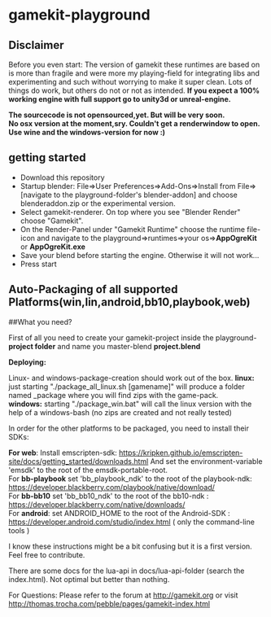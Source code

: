 # gamekit-playground

Disclaimer
----------
Before you even start: The version of gamekit these runtimes are based on is more than fragile and were more my playing-field for integrating libs and experimenting and such without worrying to make it super clean. Lots of things do work, but others do not or not as intended. **If you expect a 100% working engine with full support go to unity3d or unreal-engine.**

**The sourcecode is not opensourced,yet. But will be very soon.**  
**No osx version at the moment,sry. Couldn't get a renderwindow to open. Use wine and the windows-version for now :)**

getting started
---------------

* Download this repository
* Startup blender: File=>User Preferences=>Add-Ons=>Install from File=>[navigate to the playground-folder's blender-addon] and choose blenderaddon.zip or the experimental version.
* Select gamekit-renderer. On top where you see "Blender Render" choose "Gamekit".
* On the Render-Panel under "Gamekit Runtime" choose the runtime file-icon and navigate to the playground=>runtimes=>your os=>**AppOgreKit** or **AppOgreKit.exe**  
* Save your blend before starting the engine. Otherwise it will not work...
* Press start


Auto-Packaging of all supported Platforms(win,lin,android,bb10,playbook,web)
-------------------------------

##What you need?
 
First of all you need to create your gamekit-project inside the playground-**project folder** and name you master-blend **project.blend**


**Deploying:**

Linux- and windows-package-creation should work out of the box. 
**linux:** just starting "./package_all_linux.sh [gamename]" will produce a folder named _package
where you will find zips with the game-pack.  
**windows:** starting  "./package_win.bat" will call the linux version with the help of a windows-bash (no zips are created and not really tested)

In order for the other platforms to be packaged, you need to install their SDKs:

**For web**:
Install emscripten-sdk: https://kripken.github.io/emscripten-site/docs/getting_started/downloads.html
And set the environment-variable 'emsdk' to the root of the emsdk-portable-root.  
For **bb-playbook** set 'bb_playbook_ndk' to the root of the playbook-ndk: https://developer.blackberry.com/playbook/native/download/  
For **bb-bb10** set 'bb_bb10_ndk' to the root of the bb10-ndk : https://developer.blackberry.com/native/downloads/  
For **android**: set ANDROID_HOME to the root of the Android-SDK : https://developer.android.com/studio/index.html ( only the command-line tools )   
  

I know these instructions might be a bit confusing but it is a first version. Feel free to contribute.

There are some docs for the lua-api in docs/lua-api-folder (search the index.html). Not optimal but better than nothing.

For Questions: Please refer to the forum at http://gamekit.org or visit http://thomas.trocha.com/pebble/pages/gamekit-index.html
